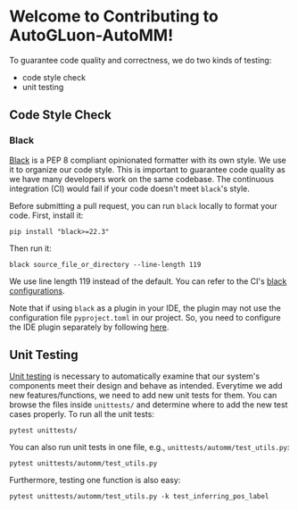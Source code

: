 # Welcome to Contributing to AutoGLuon-AutoMM!
 To guarantee code quality and correctness, we do two kinds of testing: 
  - code style check
  - unit testing

## Code Style Check

### Black
[Black](https://black.readthedocs.io/en/stable/usage_and_configuration/the_basics.html) is a PEP 8 compliant opinionated formatter with its own style. We use it to organize our code style. This is important to guarantee code quality as we have many developers work on the same codebase. The continuous integration (CI) would fail if your code doesn't meet `black`'s style.



Before submitting a pull request, you can run `black` locally to format your code. First, install it:

```
pip install "black>=22.3"
```
Then run it:

```
black source_file_or_directory --line-length 119
```
We use line length 119 instead of the default. You can refer to the CI's [black configurations](https://github.com/awslabs/autogluon/blob/master/pyproject.toml).

Note that if using `black` as a plugin in your IDE, the plugin may not use the configuration file `pyproject.toml` in our project. So, you need to configure the IDE plugin separately by following [here](https://black.readthedocs.io/en/stable/usage_and_configuration/the_basics.html#configuration-via-a-file). 



## Unit Testing
 [Unit testing](https://en.wikipedia.org/wiki/Unit_testing) is necessary to automatically examine that our system's components meet their design and behave as intended.
Everytime we add new features/functions, we need to add new unit tests for them. You can browse the files inside `unittests/` and determine where to add the new test cases properly. To run 
all the unit tests:
```
pytest unittests/
```
You can also run unit tests in one file, e.g., `unittests/automm/test_utils.py`:
```
pytest unittests/automm/test_utils.py
```
Furthermore, testing one function is also easy:
```
pytest unittests/automm/test_utils.py -k test_inferring_pos_label
```
